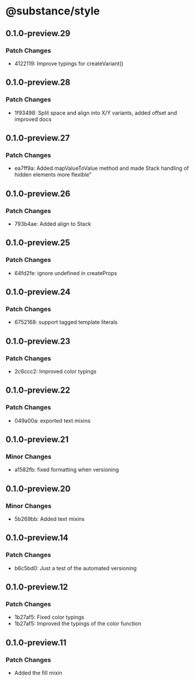 # @substance/style

## 0.1.0-preview.29

### Patch Changes

- 4122119: Improve typings for createVariant()

## 0.1.0-preview.28

### Patch Changes

- 1f93498: Split space and align into X/Y variants, added offset and improved docs

## 0.1.0-preview.27

### Patch Changes

- ea7ff9a: Added mapValueToValue method and made Stack handling of hidden elements more flexible"

## 0.1.0-preview.26

### Patch Changes

- 793b4ae: Added align to Stack

## 0.1.0-preview.25

### Patch Changes

- 64fd2fe: ignore undefined in createProps

## 0.1.0-preview.24

### Patch Changes

- 6752168: support tagged template literals

## 0.1.0-preview.23

### Patch Changes

- 2c6ccc2: Improved color typings

## 0.1.0-preview.22

### Patch Changes

- 049a00a: exported text mixins

## 0.1.0-preview.21

### Minor Changes

- a1582fb: fixed formatting when versioning

## 0.1.0-preview.20

### Minor Changes

- 5b269bb: Added text mixins

## 0.1.0-preview.14

### Patch Changes

- b6c5bd0: Just a test of the automated versioning

## 0.1.0-preview.12

### Patch Changes

- 1b27af5: Fixed color typings
- 1b27af5: Improved the typings of the color function

## 0.1.0-preview.11

### Patch Changes

- Added the fill mixin
